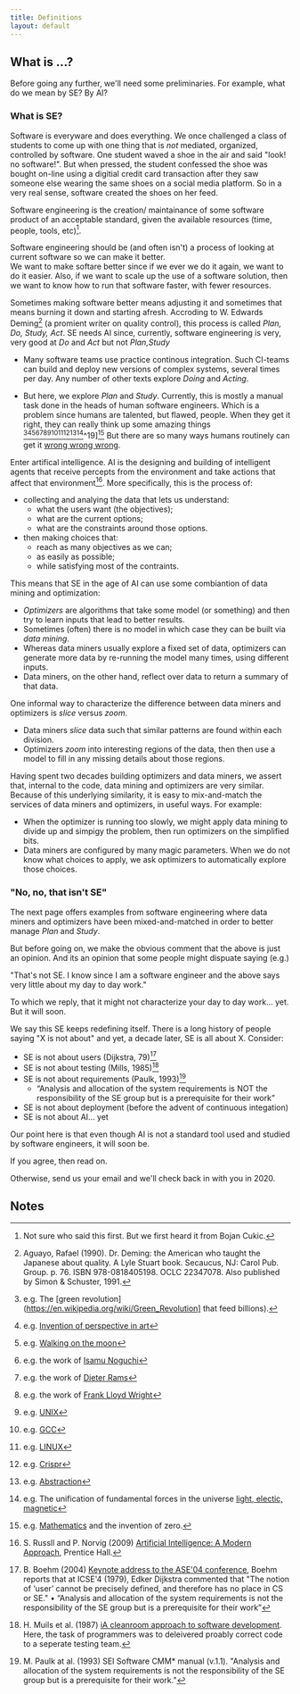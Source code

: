 ```yaml
---
title: Definitions
layout: default
---
```


## What is ...?

Before going any further, we'll need some preliminaries. For example,
what do we mean  by SE? By AI?

### What is SE?

Software is everyware and does everything.
We once challenged a class of students to come
up with one thing that is _not_ mediated, organized,
controlled by software. One student waved a shoe
in the air and said "look! no software!". But when
pressed, the student confessed the shoe was bought on-line
using a digitial credit card transaction after they saw
someone else wearing the same shoes on a social media
platform. So in a very real sense, software created
the shoes on her feed.


Software engineering is the creation/ maintainance of some software
product of an acceptable standard, given the available resources (time,
people, tools, etc)[^0].


Software engineering should be (and often isn't) a process of looking
at current software so we can make it better.  
We want to make softare better since if we ever we do it again,
we want to do it easier. Also, if we want to scale up the use
of a software solution, then we want  to know how to run
that software faster, with fewer resources.

Sometimes making software better  means
adjusting it and sometimes that means burning it down and starting afresh.
Accroding to W. Edwards Deming[^2] (a promient writer on quality control),
this process is called _Plan, Do, Study, Act_.
SE needs AI since,
currently, software engineering is very, very good at _Do_ and _Act_ but not _Plan,Study_

-  Many software teams use practice continous integration. Such CI-teams can
   build and deploy new versions of complex systems, several times per day.
   Any number of other texts explore _Doing_ and _Acting_.  

- But here, we explore _Plan_ and _Study_. Currently, this is mostly a manual
  task done in the heads of human software engineers.
  Which is a problem since humans are talented, but flawed, people.
  When they get
  it right, they can really think up some amazing things [^7][^8][^9][^10][^11][^12][^13][^14][^15][^16][^17][^18]^19][^20]
  But there are so many ways humans routinely can get it [wrong wrong wrong](cognitivebias). 

Enter artifical intelligence. AI
is the designing and building of intelligent agents
that receive percepts from the environment and take actions that affect
that environment[^1].  More specifically, this is the process of:

- collecting and analying the data that lets us understand:
     - what the users want (the objectives);
     - what are the current options;
     - what are the constraints around those options.
- then making choices that:
     - reach as many objectives as we can;
     - as easily as possible;
     - while satisfying most of the contraints.

This means that SE in the age of AI
can use some combiantion of data mining and optimization:

- _Optimizers_ are algorithms
that take some model (or something)
and then try to learn inputs that lead to better results.
- Sometimes (often) there is no model in which
case they can be built via _data mining_.
- Whereas data miners usually explore a fixed
set of data, optimizers can generate more data by re-running the model 
many times,
using different inputs.
- Data miners, on the other hand,
reflect over data to return a
summary of that data.

One informal way to characterize the difference between data miners and optimizers is _slice_ versus _zoom_.

- Data miners _slice_  data such that similar patterns  are found within each division.
- Optimizers  _zoom_ into interesting regions of the data,
then then use a model to fill  in any missing details
about those regions. 

Having spent two decades building optimizers and data miners,
we assert that, internal to the code,
 data mining and optimizers are very similar.
Because of this underlying similarity, it is easy
to mix-and-match the services of data miners and optimizers,
in useful ways.
For example:

- When the optimizer is running too slowly, we might apply data mining
  to divide up and simpigy the problem, then run optimizers on 
  the simplified bits.
- Data miners are configured by many magic parameters. When we do not know
  what choices to apply, we ask optimizers to automatically
  explore those choices.


### "No, no, that isn't SE"

The next page offers examples from software engineering where
data miners and optimizers have been mixed-and-matched in order
to better manage _Plan_ and _Study_.

But before going on, we make the obvious comment that 
the above is just an opinion. And its an opinion that some people might dispuate saying (e.g.)

"That's not SE. I know since I am a software engineer and the above says very little about my day to day work." 

To which we reply, that it might not characterize your day to day work... yet. But it will soon. 

We say this SE keeps
redefining itself. There is a long history of people saying "X is not about" and yet, a decade later,
SE is all about X. Consider:


- SE is not about  users (Dijkstra, 79)[^3]
- SE is not about testing (Mills, 1985)[^4]
- SE is not about requirements (Paulk, 1993)[^5]
    - “Analysis and allocation of the system requirements is NOT the responsibility of the SE group but is a prerequisite for their work”
- SE is not about deployment (before the advent of continuous integation)
- SE is not about AI... yet

Our point here is that even though AI is not a standard tool 
used and studied by 
software engineers, it will soon be. 

If you agree, then read on.

Otherwise, send us your email and we'll check back in with you in 2020.

## Notes

[^0]: Not sure who said this first. But we first heard it from Bojan Cukic.
[^1]: S. Russll and P. Norvig (2009) [Artificial Intelligence: A Modern Approach](https://dl.acm.org/citation.cfm?id=1671238),  Prentice Hall.
[^2]: Aguayo, Rafael (1990). Dr. Deming: the American who taught the Japanese about quality. A Lyle Stuart book. Secaucus, NJ: Carol Pub. Group. p. 76. ISBN 978-0818405198. OCLC 22347078. Also published by Simon & Schuster, 1991.
[^7]: e.g. The [green revolution](https://en.wikipedia.org/wiki/Green_Revolution] that feed billions).
[^9]: e.g. [Walking on the moon](https://en.wikipedia.org/wiki/List_of_missions_to_the_Moon)
[^17]: e.g. [Abstraction](https://en.wikipedia.org/wiki/Abstraction)
[^20]:e.g. [Mathematics](https://en.wikipedia.org/wiki/Mathematics) and the invention of zero.
[^19]: e.g. Newton's  realization that certain physical laws hold on eather, and in stars.
[^21]: e.g. [Conservation Laws](https://en.wikipedia.org/wiki/Conservation_law#Exact_laws)
[^18]: e.g. The unification of fundamental forces in the universe [light, electic, magnetic](https://en.wikipedia.org/wiki/Electromagnetic_radiation)
[^16]: e.g. [Crispr](https://en.wikipedia.org/wiki/CRISPR)
[^8]: e.g. [Invention of perspective in art](https://en.wikipedia.org/wiki/Perspectivity)
[^13]: e.g. [UNIX](https://en.wikipedia.org/wiki/History_of_Unix)
[^14]: e.g. [GCC](https://en.wikipedia.org/wiki/GNU_Compiler_Collection)
[^15]: e.g. [LINUX](https://en.wikipedia.org/wiki/Linux)
[^10]: e.g. the work of [Isamu Noguchi](https://www.noguchi.org/noguchi/timeline)
[^12]: e.g. the work of [Frank Lloyd Wright](https://franklloydwright.org)
[^11]: e.g. the work of [Dieter Rams](https://readymag.com/shuffle/dieter-rams/)
[^3]: B. Boehm (2004) [Keynote address to the ASE'04 conference](http://ase-conferences.org/ase/past/ase2004/download/KeynoteBoehm.pdf), Boehm reports that at ICSE'4 (1979), Edker Dijkstra commented that "The notion of ‘user’ cannot be precisely defined, and therefore has no place in CS or SE." • “Analysis and allocation of the system requirements is not the responsibility of the SE group but is a prerequisite for their work”
[^4]: H. Muils et al. (1987) [iA cleanroom approach to software development](https://en.wikipedia.org/wiki/Cleanroom_software_engineering).  Here, the task of programmers was to  deleivered proably correct code to a seperate testing team.
[^5]: M. Paulk at al. (1993)  SEI Software CMM\* manual (v.1.1). "Analysis and allocation of the system requirements is not the responsibility of the SE group but is a prerequisite for their work."


